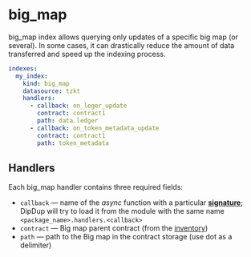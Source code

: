 # big_map

big_map index allows querying only updates of a specific big map (or several). In some cases, it can drastically reduce the amount of data transferred and speed up the indexing process.

```yaml
indexes:
  my_index:
    kind: big_map
    datasource: tzkt
    handlers:
      - callback: on_leger_update
        contract: contract1
        path: data.ledger
      - callback: on_token_metadata_update
        contract: contract1
        path: token_metadata
```

## Handlers

Each big\_map handler contains three required fields:

* `callback` —  name of the _async_ function with a particular [**signature**](../../cli-reference/dipdup-init.md#handlers); DipDup will try to load it from the module with the same name `<package_name>.handlers.<callback>`
* `contract` — Big map parent contract (from the [inventory](../contracts.md))
* `path` — path to the Big map in the contract storage (use dot as a delimiter)
